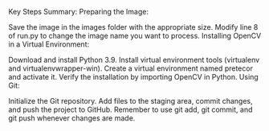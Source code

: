 Key Steps Summary:
Preparing the Image:

Save the image in the images folder with the appropriate size.
Modify line 8 of run.py to change the image name you want to process.
Installing OpenCV in a Virtual Environment:

Download and install Python 3.9.
Install virtual environment tools (virtualenv and virtualenvwrapper-win).
Create a virtual environment named pretecor and activate it.
Verify the installation by importing OpenCV in Python.
Using Git:

Initialize the Git repository.
Add files to the staging area, commit changes, and push the project to GitHub.
Remember to use git add, git commit, and git push whenever changes are made.
